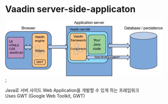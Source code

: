 # Vaadin server-side-applicaton

![vaadin-architecture](./img/vaadin-architecture.png);

Java로 서버 사이드 Web Application을 개발할 수 있게 하는 프레임워크\
Uses GWT (Google Web Toolkit, GWT)
